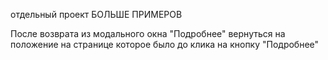 отдельный проект БОЛЬШЕ ПРИМЕРОВ

После возврата из модального окна "Подробнее" вернуться на положение на странице которое было до клика на кнопку "Подробнее"






